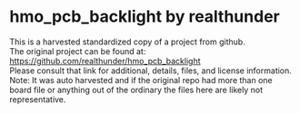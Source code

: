 
# hmo_pcb_backlight by realthunder  
This is a harvested standardized copy of a project from github.  
The original project can be found at:  
https://github.com/realthunder/hmo_pcb_backlight  
Please consult that link for additional, details, files, and license information.  
Note: It was auto harvested and if the original repo had more than one board file or anything out of the ordinary the files here are likely not representative.  
    